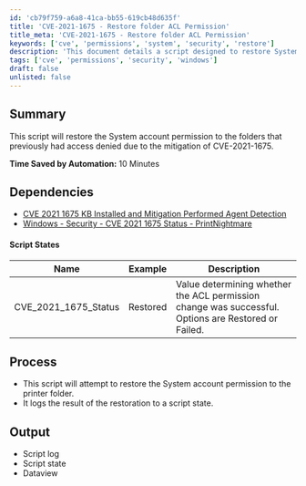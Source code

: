 ```yaml
---
id: 'cb79f759-a6a8-41ca-bb55-619cb48d635f'
title: 'CVE-2021-1675 - Restore folder ACL Permission'
title_meta: 'CVE-2021-1675 - Restore folder ACL Permission'
keywords: ['cve', 'permissions', 'system', 'security', 'restore']
description: 'This document details a script designed to restore System account permissions to folders affected by CVE-2021-1675, addressing access issues and enhancing security measures. It outlines the dependencies, script states, process, and expected output, ensuring users can effectively mitigate the risks associated with this vulnerability.'
tags: ['cve', 'permissions', 'security', 'windows']
draft: false
unlisted: false
---
```


## Summary

This script will restore the System account permission to the folders that previously had access denied due to the mitigation of CVE-2021-1675.

**Time Saved by Automation:** 10 Minutes

## Dependencies

- [CVE 2021 1675 KB Installed and Mitigation Performed Agent Detection](<../monitors/CVE 2021 1675 KB Installed and Mitigation Performed Agent Detection.md>)
- [Windows - Security - CVE 2021 1675 Status - PrintNightmare](<../dataviews/Windows - Security - CVE 2021 1675 Status - PrintNightmare.md>)

#### Script States

| Name                     | Example   | Description                                                              |
|--------------------------|-----------|--------------------------------------------------------------------------|
| CVE_2021_1675_Status     | Restored  | Value determining whether the ACL permission change was successful. Options are Restored or Failed. |

## Process

- This script will attempt to restore the System account permission to the printer folder.
- It logs the result of the restoration to a script state.

## Output

- Script log
- Script state
- Dataview



